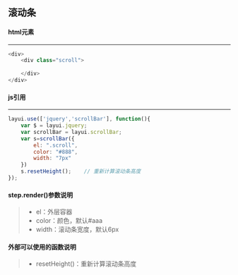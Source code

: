 ## 滚动条

#### **html元素**
-----------------
```javascript
<div>
    <div class="scroll">
        
    </div>
</div>
```

#### **js引用**
-----------------
```javascript
layui.use(['jquery','scrollBar'], function(){
    var $ = layui.jquery;
    var scrollBar = layui.scrollBar;
    var s=scrollBar({
        el: ".scroll",
        color: "#888",
        width: "7px"
    })
    s.resetHeight();    // 重新计算滚动条高度
});
```

#### **step.render()参数说明**
> + el：外层容器
> + color：颜色，默认#aaa
> + width：滚动条宽度，默认6px
    
#### **外部可以使用的函数说明**
> + resetHeight()：重新计算滚动条高度
